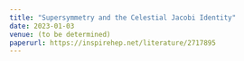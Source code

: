 ```yaml
---
title: "Supersymmetry and the Celestial Jacobi Identity"
date: 2023-01-03
venue: (to be determined)
paperurl: https://inspirehep.net/literature/2717895
---
```

